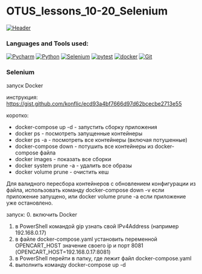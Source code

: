 # OTUS_lessons_10-20_Selenium

[![Header](https://github.com/GoodyrevQA/OTUS_hw1/blob/main/assets/OTUS.jpg)](https://github.com/GoodyrevQA/OTUS_hw1)

### Languages and Tools used:
[![Pycharm](https://img.shields.io/badge/-Pycharm-24292f??style=for-the-badge&logo=Pycharm&logoColor=79ae42)](https://github.com/GoodyrevQA)
[![Python](https://img.shields.io/badge/-Python-24292f??style=for-the-badge&logo=Python&logoColor=47c5fb)](https://github.com/GoodyrevQA/python_tg_bot)
[![Selenium](https://img.shields.io/badge/-Selenium-24292f??style=for-the-badge&logo=Selenium&logoColor=00bf0d)](https://github.com/GoodyrevQA/python_selenium)
[![pytest](https://img.shields.io/badge/-pytest-24292f??style=for-the-badge&logo=pytest&logoColor=0099d9)](https://github.com/GoodyrevQA/python_autotests)
[![docker](https://img.shields.io/badge/-Docker-24292f??style=for-the-badge&logo=Docker&logoColor=000000)](https://github.com/GoodyrevQA/python_autotests)
[![Git](https://img.shields.io/badge/-Git-24292f??style=for-the-badge&logo=Git&logoColor=f43010)](https://github.com/GoodyrevQA)

### Selenium

запуск Docker

инструкция: https://gist.github.com/konflic/ecd93a4bf7666d97d62bcecbe2713e55

коротко:
- docker-compose up -d - запустить сборку приложения
- docker ps - посмотреть запущенные контейнеры
- docker ps -a - посмотреть все контейнеры (включая потушенные)
- docker-compose down - потушить все контейнеры из docker-compose файла
- docker images - показать все сборки
- docker system prune -a - удалить все образы
- docker volume prune - очистить кеш

Для валидного пересбора контейнеров с обновлением конфигурации из файла, использовать команду docker-compose down -v если приложение запущено, или docker volume prune -a если приложение уже остановлено.

запуск:
0. включить Docker
1. в PowerShell командой gip узнать свой IPv4Address (например 192.168.0.17)  
2. в файле docker-compose.yaml установить переменной OPENCART_HOST значение своего ip и порт 8081 (OPENCART_HOST=192.168.0.17:8081)
3. в PowerShell перейти в папку, где лежит файл docker-compose.yaml
4. выполнить команду docker-compose up -d